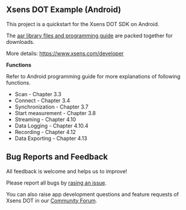 ## Xsens DOT Example (Android)
This project is a quickstart for the Xsens DOT SDK on Android.

The [aar library files and programming guide](https://content.xsens.com/xsens-dot-software-development-kit?hsCtaTracking=2af14a41-b15f-4733-b2ca-5498b2888842%7C21941862-cb62-421e-9e0e-2dac04d1ca9f) are packed together for downloads.

More details: https://www.xsens.com/developer

**Functions**

Refer to Android programming guide for more explanations of following functions.
- Scan - Chapter 3.3
- Connect - Chapter 3.4
- Synchronization - Chapter 3.7
- Start measurement - Chapter 3.8
- Streaming - Chapter 4.10
- Data Logging - Chapter 4.10.4
- Recording - Chapter 4.12
- Data Exporting - Chapter 4.13

## Bug Reports and Feedback
All feedback is welcome and helps us to improve!

Please report all bugs by [rasing an issue](https://github.com/xsens/xsens_dot_example_android/issues/new).

You can also raise app development questions and feature requests of Xsens DOT in our [Community Forum](https://base.xsens.com/hc/en-us/community/topics).